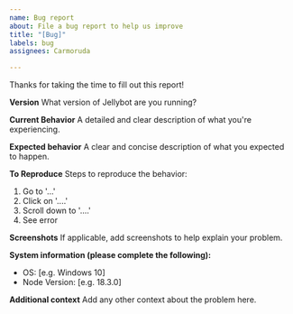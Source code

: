 ```yaml
---
name: Bug report
about: File a bug report to help us improve
title: "[Bug]"
labels: bug
assignees: Carmoruda

---
```


Thanks for taking the time to fill out this report!

**Version**
What version of Jellybot are you running?

**Current Behavior**
A detailed and clear description of what you're experiencing.

**Expected behavior**
A clear and concise description of what you expected to happen.

**To Reproduce**
Steps to reproduce the behavior:
1. Go to '...'
2. Click on '....'
3. Scroll down to '....'
4. See error

**Screenshots**
If applicable, add screenshots to help explain your problem.

**System information (please complete the following):**
 - OS: [e.g. Windows 10]
 - Node Version: [e.g. 18.3.0]

**Additional context**
Add any other context about the problem here.
